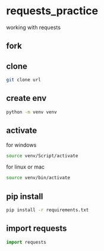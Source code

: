 # requests_practice

working with requests

## fork

## clone
```bash
git clone url
```

## create env
```bash
python -m venv venv
```

## activate
for windows
```bash
source venv/Script/activate
```
for linux or mac
```bash
source venv/bin/activate
```

## pip install
```bash
pip install -r requirements.txt
```

## import requests
```python
import requests
```